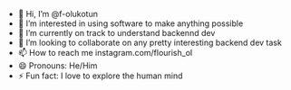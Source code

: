 - 👋 Hi, I’m @f-olukotun
- 👀 I’m interested in using software to make anything possible
- 🌱 I’m currently on track to understand backennd dev
- 💞️ I’m looking to collaborate on any pretty interesting backend dev task
- 📫 How to reach me instagram.com/flourish_ol
- 😄 Pronouns: He/Him
- ⚡ Fun fact: I love to explore the human mind

<!---
f-olukotun/f-olukotun is a ✨ special ✨ repository because its `README.md` (this file) appears on your GitHub profile.
You can click the Preview link to take a look at your changes.
--->
